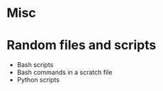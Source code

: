 # Misc
Random files and scripts
========================
  * Bash scripts
  * Bash commands in a scratch file
  * Python scripts

